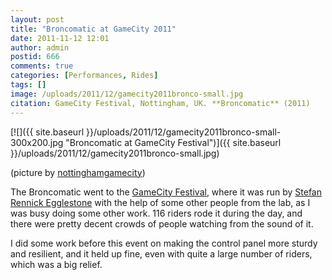 ```yaml
---
layout: post
title: "Broncomatic at GameCity 2011"
date: 2011-11-12 12:01
author: admin
postid: 666
comments: true
categories: [Performances, Rides]
tags: []
image: /uploads/2011/12/gamecity2011bronco-small.jpg
citation: GameCity Festival, Nottingham, UK. **Broncomatic** (2011)
---
```

[![]({{ site.baseurl }}/uploads/2011/12/gamecity2011bronco-small-300x200.jpg "Broncomatic at GameCity Festival")]({{ site.baseurl }}/uploads/2011/12/gamecity2011bronco-small.jpg)

(picture by [nottinghamgamecity](http://www.flickr.com/photos/gamecityfestival/6303483412/in/set-72157628030035484))

The Broncomatic went to the [GameCity Festival](http://gamecity.org/), where it was run by [Stefan Rennick Egglestone](http://www.cs.nott.ac.uk/~sre/) with the help of some other people from the lab, as I was busy doing some other work. 116 riders rode it during the day, and there were pretty decent crowds of people watching from the sound of it.

I did some work before this event on making the control panel more sturdy and resilient, and it held up fine, even with quite a large number of riders, which was a big relief.

